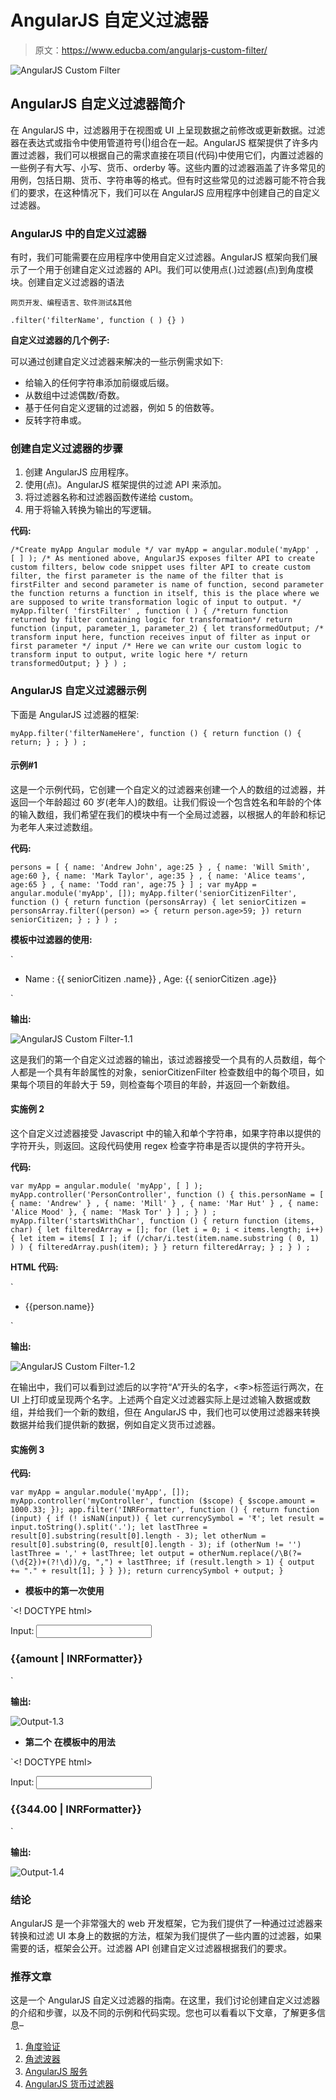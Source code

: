 # AngularJS 自定义过滤器

> 原文：<https://www.educba.com/angularjs-custom-filter/>

![AngularJS Custom Filter](img/db28ae1f5a95a6c9414e4824198f3ffb.png "AngularJS Custom Filter")



## AngularJS 自定义过滤器简介

在 AngularJS 中，过滤器用于在视图或 UI 上呈现数据之前修改或更新数据。过滤器在表达式或指令中使用管道符号(|)组合在一起。AngularJS 框架提供了许多内置过滤器，我们可以根据自己的需求直接在项目(代码)中使用它们，内置过滤器的一些例子有大写、小写、货币、orderby 等。这些内置的过滤器涵盖了许多常见的用例，包括日期、货币、字符串等的格式。但有时这些常见的过滤器可能不符合我们的要求，在这种情况下，我们可以在 AngularJS 应用程序中创建自己的自定义过滤器。

### AngularJS 中的自定义过滤器

有时，我们可能需要在应用程序中使用自定义过滤器。AngularJS 框架向我们展示了一个用于创建自定义过滤器的 API。我们可以使用点(.)过滤器(点)到角度模块。创建自定义过滤器的语法

<small>网页开发、编程语言、软件测试&其他</small>

`.filter('filterName', function ( ) {} )`

**自定义过滤器的几个例子:**

可以通过创建自定义过滤器来解决的一些示例需求如下:

*   给输入的任何字符串添加前缀或后缀。
*   从数组中过滤偶数/奇数。
*   基于任何自定义逻辑的过滤器，例如 5 的倍数等。
*   反转字符串或。

### 创建自定义过滤器的步骤

1.  创建 AngularJS 应用程序。
2.  使用(点)。AngularJS 框架提供的过滤 API 来添加。
3.  将过滤器名称和过滤器函数传递给 custom。
4.  用于将输入转换为输出的写逻辑。

**代码:**

`/*Create myApp Angular module */
var myApp = angular.module('myApp' , [ ] );
/* As mentioned above, AngularJS exposes filter API to create custom filters, below code snippet uses filter API to create custom filter, the first parameter is the name of the filter that is firstFilter and second parameter is name of function, second parameter the function returns a function in itself, this is the place where we are supposed to write transformation logic of input to output. */
myApp.filter( 'firstFilter' , function ( ) {
/*return function returned by filter containing logic for transformation*/
return function (input, parameter_1, parameter_2) { let transformedOutput;
/* transform input here, function receives input of filter as input or first parameter */
input
/* Here we can write our custom logic to transform input to output, write logic here */
return transformedOutput;
} } ) ;`

### AngularJS 自定义过滤器示例

下面是 AngularJS 过滤器的框架:

`myApp.filter('filterNameHere', function () { return function () {
return;
} ;
} ) ;`

#### 示例#1

这是一个示例代码，它创建一个自定义的过滤器来创建一个人的数组的过滤器，并返回一个年龄超过 60 岁(老年人)的数组。让我们假设一个包含姓名和年龄的个体的输入数组，我们希望在我们的模块中有一个全局过滤器，以根据人的年龄和标记为老年人来过滤数组。

**代码:**

`persons = [ {
name: 'Andrew John', age:25
} ,
{
name: 'Will Smith', age:60
},
{
name: 'Mark Taylor', age:35
} , {
name: 'Alice teams', age:65
} ,
{
name: 'Todd ran',
age:75
} ] ;
var myApp = angular.module('myApp', []);
myApp.filter('seniorCitizenFilter', function () { return function (personsArray) {
let seniorCitizen = personsArray.filter((person) => { return person.age>59;
})
return seniorCitizen;
} ;
} ) ;`

**模板中过滤器的使用:**

`<ul>
<li ng-repeat="seniorCitizen in persons | seniorCitizenFilter"> Name : {{ seniorCitizen .name}} , Age: {{ seniorCitizen .age}}
</li>
</ul>`

**输出:**

![AngularJS Custom Filter-1.1](img/05a0f098c951baa84b32314198bbf6db.png "AngularJS Custom Filter-1.1")



这是我们的第一个自定义过滤器的输出，该过滤器接受一个具有的人员数组，每个人都是一个具有年龄属性的对象，seniorCitizenFilter 检查数组中的每个项目，如果每个项目的年龄大于 59，则检查每个项目的年龄，并返回一个新数组。

#### 实施例 2

这个自定义过滤器接受 Javascript 中的输入和单个字符串，如果字符串以提供的字符开头，则返回。这段代码使用 regex 检查字符串是否以提供的字符开头。

**代码:**

`var myApp = angular.module( 'myApp', [ ] ); myApp.controller('PersonController', function () {
this.personName = [ { name: 'Andrew'
} , {
name: 'Mill'
} , {
name: 'Mar Hut'
} , {
name: 'Alice Mood'
}, {
name: 'Mask Tor'
} ] ;
} ) ;
myApp.filter('startsWithChar', function () { return function (items, char) {
let filteredArray = [];
for (let i = 0; i < items.length; i++) { let item = items[ I ];
if (/char/i.test(item.name.substring ( 0, 1) ) ) { filteredArray.push(item);
}
}
return filteredArray;
} ;
} ) ;`

**HTML 代码:**

`<div ng-app="myApp">
<div ng-controller="PersonController as person">
<ul>
<li ng-repeat="person in person. personName | startsWithChar :a">
{{person.name}}
</li>
</ul>
</div>
</div>`

**输出:**

![AngularJS Custom Filter-1.2](img/42b96d3ee72cd2b3457f299a27698b8b.png "AngularJS Custom Filter-1.2")



在输出中，我们可以看到过滤后的以字符“A”开头的名字，<李>标签运行两次，在 UI 上打印或呈现两个名字。上述两个自定义过滤器实际上是过滤输入数据或数组，并给我们一个新的数组，但在 AngularJS 中，我们也可以使用过滤器来转换数据并给我们提供新的数据，例如自定义货币过滤器。

#### 实施例 3

**代码:**

`var myApp = angular.module('myApp', []); myApp.controller('myController', function ($scope) {
$scope.amount = 1000.33;
});
app.filter('INRFormatter', function () { return function (input) {
if (! isNaN(input)) {
let currencySymbol = '₹';
let result = input.toString().split('.');
let lastThree = result[0].substring(result[0].length - 3);
let otherNum = result[0].substring(0, result[0].length - 3); if (otherNum != '')
lastThree = ',' + lastThree;
let output = otherNum.replace(/\B(?=(\d{2})+(?!\d))/g, ",") + lastThree;
if (result.length > 1) { output += "." + result[1];
}
}
});
return currencySymbol + output;
}`

*   **模板中的第一次使用**

`<! DOCTYPE html>
<html ng-app="app">
<head>
</head>
<body ng-controller="myController">
Input: <input type="text" ng-model="amount">
<h3>{{amount | INRFormatter}}</h3>
</body>
</html>`

**输出:**

![Output-1.3](img/91e32375d45b2e5cf519d2f687883c5f.png "Output-1.3")



*   **第二个** **在模板中的用法**

`<! DOCTYPE html>
<html ng-app="app">
<head>
</head>
<body ng-controller="testController">
Input: <input type="text" ng-model="amount">
<h3>{{344.00 | INRFormatter}}</h3>
</body>
</html>`

**输出:**

![Output-1.4](img/5eee3b04e184f161092def4ee3a169eb.png "Output-1.4")



### 结论

AngularJS 是一个非常强大的 web 开发框架，它为我们提供了一种通过过滤器来转换和过滤 UI 本身上的数据的方法，框架为我们提供了一些内置的过滤器，如果需要的话，框架会公开。过滤器 API 创建自定义过滤器根据我们的要求。

### 推荐文章

这是一个 AngularJS 自定义过滤器的指南。在这里，我们讨论创建自定义过滤器的介绍和步骤，以及不同的示例和代码实现。您也可以看看以下文章，了解更多信息–

1.  [角度验证](https://www.educba.com/angularjs-validation/)
2.  [角滤波器](https://www.educba.com/angularjs-filters/)
3.  [AngularJS 服务](https://www.educba.com/angularjs-services/)
4.  [AngularJS 货币过滤器](https://www.educba.com/angularjs-currency-filter/)
